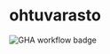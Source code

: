 # ohtuvarasto

![GHA workflow badge](https://github.com/sketal2/ohtuvarasto/actions/workflows/CI/badge.svg)

